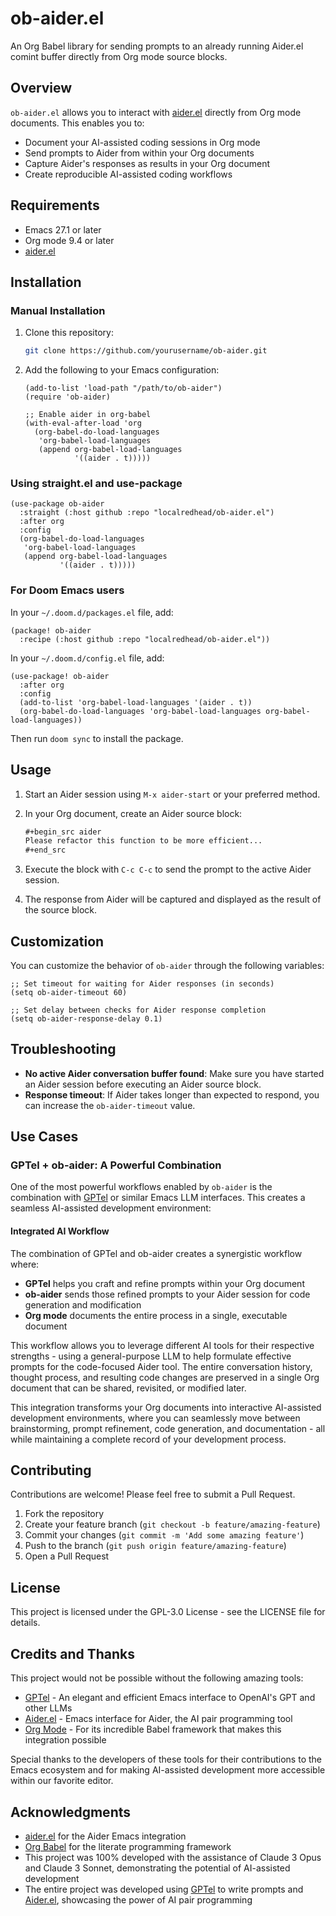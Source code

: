 # ob-aider.el

An Org Babel library for sending prompts to an already running Aider.el comint buffer directly from Org mode source blocks.

## Overview

`ob-aider.el` allows you to interact with [aider.el](https://github.com/tninja/aider.el) directly from Org mode documents. This enables you to:

- Document your AI-assisted coding sessions in Org mode
- Send prompts to Aider from within your Org documents
- Capture Aider's responses as results in your Org document
- Create reproducible AI-assisted coding workflows

## Requirements

- Emacs 27.1 or later
- Org mode 9.4 or later
- [aider.el](https://github.com/tninja/aider.el)

## Installation

### Manual Installation

1. Clone this repository:
   ```bash
   git clone https://github.com/yourusername/ob-aider.git
   ```

2. Add the following to your Emacs configuration:
   ```elisp
   (add-to-list 'load-path "/path/to/ob-aider")
   (require 'ob-aider)
   
   ;; Enable aider in org-babel
   (with-eval-after-load 'org
     (org-babel-do-load-languages
      'org-babel-load-languages
      (append org-babel-load-languages
              '((aider . t)))))
   ```

### Using straight.el and use-package

```elisp
(use-package ob-aider
  :straight (:host github :repo "localredhead/ob-aider.el")
  :after org
  :config
  (org-babel-do-load-languages
   'org-babel-load-languages
   (append org-babel-load-languages
           '((aider . t)))))
```

### For Doom Emacs users

In your `~/.doom.d/packages.el` file, add:
```elisp
(package! ob-aider
  :recipe (:host github :repo "localredhead/ob-aider.el"))
```

In your `~/.doom.d/config.el` file, add:
```elisp
(use-package! ob-aider
  :after org
  :config
  (add-to-list 'org-babel-load-languages '(aider . t))
  (org-babel-do-load-languages 'org-babel-load-languages org-babel-load-languages))
```

Then run `doom sync` to install the package.

## Usage

1. Start an Aider session using `M-x aider-start` or your preferred method.

2. In your Org document, create an Aider source block:
   ```org
   #+begin_src aider
   Please refactor this function to be more efficient...
   #+end_src
   ```

3. Execute the block with `C-c C-c` to send the prompt to the active Aider session.

4. The response from Aider will be captured and displayed as the result of the source block.

## Customization

You can customize the behavior of `ob-aider` through the following variables:

```elisp
;; Set timeout for waiting for Aider responses (in seconds)
(setq ob-aider-timeout 60)

;; Set delay between checks for Aider response completion
(setq ob-aider-response-delay 0.1)
```

## Troubleshooting

- **No active Aider conversation buffer found**: Make sure you have started an Aider session before executing an Aider source block.
- **Response timeout**: If Aider takes longer than expected to respond, you can increase the `ob-aider-timeout` value.

## Use Cases

### GPTel + ob-aider: A Powerful Combination

One of the most powerful workflows enabled by `ob-aider` is the combination with [GPTel](https://github.com/karthink/gptel) or similar Emacs LLM interfaces. This creates a seamless AI-assisted development environment:

#### Integrated AI Workflow

The combination of GPTel and ob-aider creates a synergistic workflow where:

- **GPTel** helps you craft and refine prompts within your Org document
- **ob-aider** sends those refined prompts to your Aider session for code generation and modification
- **Org mode** documents the entire process in a single, executable document

This workflow allows you to leverage different AI tools for their respective strengths - using a general-purpose LLM to help formulate effective prompts for the code-focused Aider tool. The entire conversation history, thought process, and resulting code changes are preserved in a single Org document that can be shared, revisited, or modified later.

This integration transforms your Org documents into interactive AI-assisted development environments, where you can seamlessly move between brainstorming, prompt refinement, code generation, and documentation - all while maintaining a complete record of your development process.

## Contributing

Contributions are welcome! Please feel free to submit a Pull Request.

1. Fork the repository
2. Create your feature branch (`git checkout -b feature/amazing-feature`)
3. Commit your changes (`git commit -m 'Add some amazing feature'`)
4. Push to the branch (`git push origin feature/amazing-feature`)
5. Open a Pull Request

## License

This project is licensed under the GPL-3.0 License - see the LICENSE file for details.

## Credits and Thanks

This project would not be possible without the following amazing tools:

- [GPTel](https://github.com/karthink/gptel) - An elegant and efficient Emacs interface to OpenAI's GPT and other LLMs
- [Aider.el](https://github.com/tninja/aider.el) - Emacs interface for Aider, the AI pair programming tool
- [Org Mode](https://orgmode.org/) - For its incredible Babel framework that makes this integration possible

Special thanks to the developers of these tools for their contributions to the Emacs ecosystem and for making AI-assisted development more accessible within our favorite editor.

## Acknowledgments

- [aider.el](https://github.com/tninja/aider.el) for the Aider Emacs integration
- [Org Babel](https://orgmode.org/worg/org-contrib/babel/) for the literate programming framework
- This project was 100% developed with the assistance of Claude 3 Opus and Claude 3 Sonnet, demonstrating the potential of AI-assisted development
- The entire project was developed using [GPTel](https://github.com/karthink/gptel) to write prompts and [Aider.el](https://github.com/tninja/aider.el), showcasing the power of AI pair programming
